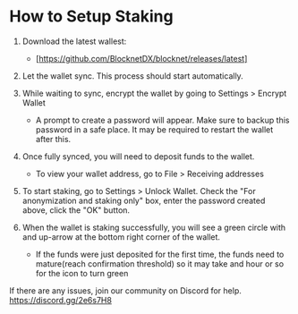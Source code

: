 # How to Setup Staking

1. Download the latest wallest:

    - [https://github.com/BlocknetDX/blocknet/releases/latest]
 
2. Let the wallet sync. This process should start automatically.

3. While waiting to sync, encrypt the wallet by going to Settings > Encrypt Wallet
    - A prompt to create a password will appear. Make sure to backup this password in a safe place. It may be required to restart the wallet after this.

4. Once fully synced, you will need to deposit funds to the wallet.
    - To view your wallet address, go to File > Receiving addresses

5. To start staking, go to Settings > Unlock Wallet. Check the "For anonymization and staking only" box, enter the password created above, click the "OK" button.

6. When the wallet is staking successfully, you will see a green circle with and up-arrow at the bottom right corner of the wallet.
    - If the funds were just deposited for the first time, the funds need to mature(reach confirmation threshold) so it may take and hour or so for the icon to turn green
    
If there are any issues, join our community on Discord for help.
https://discord.gg/2e6s7H8
